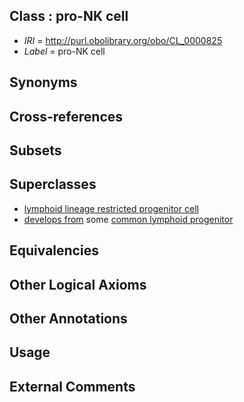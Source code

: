 
## Class : pro-NK cell

 * *IRI* = http://purl.obolibrary.org/obo/CL_0000825
 * *Label* = pro-NK cell

## Synonyms


## Cross-references


## Subsets


## Superclasses

 * [lymphoid lineage restricted progenitor cell](../../CL/38/CL_0000838.md)
 * [develops from](../../RO/02/RO_0002202.md) some [common lymphoid progenitor](../../CL/51/CL_0000051.md)

## Equivalencies


## Other Logical Axioms


## Other Annotations


## Usage


## External Comments

